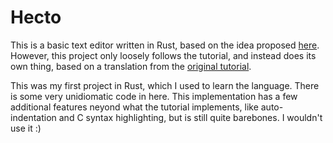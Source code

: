 # Hecto
This is a basic text editor written in Rust, based on the idea proposed [here](https://github.com/pflenker/hecto-tutorial). 
However, this project only loosely follows the tutorial, and instead does its own thing, based on a translation from the [original tutorial](https://viewsourcecode.org/snaptoken/kilo/index.html). 

This was my first project in Rust, which I used to learn the language. There is some very unidiomatic code in here. This implementation has a few additional features neyond what the tutorial implements, like auto-indentation and C syntax highlighting, but is still quite barebones. I wouldn't use it :)

